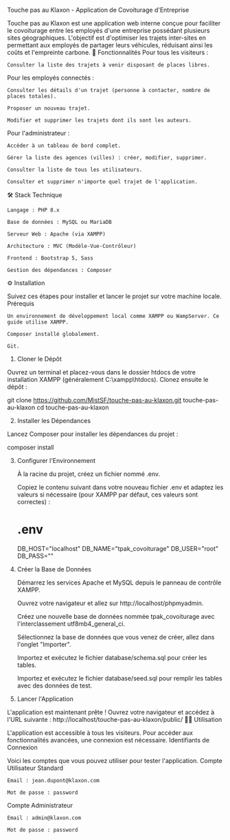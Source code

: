 Touche pas au Klaxon - Application de Covoiturage d'Entreprise

Touche pas au Klaxon est une application web interne conçue pour faciliter le covoiturage entre les employés d'une entreprise possédant plusieurs sites géographiques. L'objectif est d'optimiser les trajets inter-sites en permettant aux employés de partager leurs véhicules, réduisant ainsi les coûts et l'empreinte carbone.
🚀 Fonctionnalités
Pour tous les visiteurs :

    Consulter la liste des trajets à venir disposant de places libres.

Pour les employés connectés :

    Consulter les détails d'un trajet (personne à contacter, nombre de places totales).

    Proposer un nouveau trajet.

    Modifier et supprimer les trajets dont ils sont les auteurs.

Pour l'administrateur :

    Accéder à un tableau de bord complet.

    Gérer la liste des agences (villes) : créer, modifier, supprimer.

    Consulter la liste de tous les utilisateurs.

    Consulter et supprimer n'importe quel trajet de l'application.

🛠️ Stack Technique

    Langage : PHP 8.x

    Base de données : MySQL ou MariaDB

    Serveur Web : Apache (via XAMPP)

    Architecture : MVC (Modèle-Vue-Contrôleur)

    Frontend : Bootstrap 5, Sass

    Gestion des dépendances : Composer

⚙️ Installation

Suivez ces étapes pour installer et lancer le projet sur votre machine locale.
Prérequis

    Un environnement de développement local comme XAMPP ou WampServer. Ce guide utilise XAMPP.

    Composer installé globalement.

    Git.

1. Cloner le Dépôt

Ouvrez un terminal et placez-vous dans le dossier htdocs de votre installation XAMPP (généralement C:\xampp\htdocs). Clonez ensuite le dépôt :

git clone https://github.com/MistSF/touche-pas-au-klaxon.git touche-pas-au-klaxon
cd touche-pas-au-klaxon

2. Installer les Dépendances

Lancez Composer pour installer les dépendances du projet :

composer install

3. Configurer l'Environnement

    À la racine du projet, créez un fichier nommé .env.

    Copiez le contenu suivant dans votre nouveau fichier .env et adaptez les valeurs si nécessaire (pour XAMPP par défaut, ces valeurs sont correctes) :

    # .env
    DB_HOST="localhost"
    DB_NAME="tpak_covoiturage"
    DB_USER="root"
    DB_PASS=""

4. Créer la Base de Données

    Démarrez les services Apache et MySQL depuis le panneau de contrôle XAMPP.

    Ouvrez votre navigateur et allez sur http://localhost/phpmyadmin.

    Créez une nouvelle base de données nommée tpak_covoiturage avec l'interclassement utf8mb4_general_ci.

    Sélectionnez la base de données que vous venez de créer, allez dans l'onglet "Importer".

    Importez et exécutez le fichier database/schema.sql pour créer les tables.

    Importez et exécutez le fichier database/seed.sql pour remplir les tables avec des données de test.

5. Lancer l'Application

L'application est maintenant prête ! Ouvrez votre navigateur et accédez à l'URL suivante :
http://localhost/touche-pas-au-klaxon/public/
👨‍💻 Utilisation

L'application est accessible à tous les visiteurs. Pour accéder aux fonctionnalités avancées, une connexion est nécessaire.
Identifiants de Connexion

Voici les comptes que vous pouvez utiliser pour tester l'application.
Compte Utilisateur Standard

    Email : jean.dupont@klaxon.com

    Mot de passe : password

Compte Administrateur

    Email : admin@klaxon.com

    Mot de passe : password